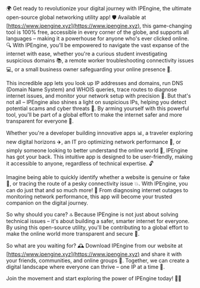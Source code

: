 🌍 Get ready to revolutionize your digital journey with IPEngine, the ultimate open-source global networking utility app! 🛡️ Available at [https://www.ipengine.xyz](https://www.ipengine.xyz), this game-changing tool is 100% free, accessible in every corner of the globe, and supports all languages – making it a powerhouse for anyone who's ever clicked online. 🔍 With IPEngine, you'll be empowered to navigate the vast expanse of the internet with ease, whether you're a curious student investigating suspicious domains 📚, a remote worker troubleshooting connectivity issues 💻, or a small business owner safeguarding your online presence 🏢.

This incredible app lets you look up IP addresses and domains, run DNS (Domain Name System) and WHOIS queries, trace routes to diagnose internet issues, and monitor your network setup with precision 🔧. But that's not all – IPEngine also shines a light on suspicious IPs, helping you detect potential scams and cyber threats 🚨. By arming yourself with this powerful tool, you'll be part of a global effort to make the internet safer and more transparent for everyone 👥.

Whether you're a developer building innovative apps 📊, a traveler exploring new digital horizons ✈️, an IT pro optimizing network performance 💸, or simply someone looking to better understand the online world 🤔, IPEngine has got your back. This intuitive app is designed to be user-friendly, making it accessible to anyone, regardless of technical expertise. 🔓

Imagine being able to quickly identify whether a website is genuine or fake 👀, or tracing the route of a pesky connectivity issue 💥. With IPEngine, you can do just that and so much more! 🚀 From diagnosing internet outages to monitoring network performance, this app will become your trusted companion on the digital journey.

So why should you care? 🔝 Because IPEngine is not just about solving technical issues – it's about building a safer, smarter internet for everyone. By using this open-source utility, you'll be contributing to a global effort to make the online world more transparent and secure 🌈.

So what are you waiting for? 🕰️ Download IPEngine from our website at [https://www.ipengine.xyz](https://www.ipengine.xyz) and share it with your friends, communities, and online groups 👫. Together, we can create a digital landscape where everyone can thrive – one IP at a time 💪.

Join the movement and start exploring the power of IPEngine today! 🚀💥